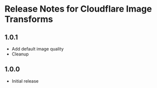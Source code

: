 # Release Notes for Cloudflare Image Transforms

## 1.0.1 
- Add default image quality
- Cleanup

## 1.0.0
- Initial release
